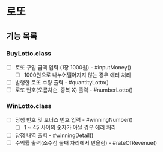 # 로또

## 기능 목록
### BuyLotto.class
- [ ] 로또 구입 금액 입력 (1장 1000원) - #inputMoney()
    - [ ] 1000원으로 나누어떨어지지 않는 경우 에러 처리
- [ ] 발행한 로또 수량 출력 - #quantityLotto()
- [ ] 로또 번호(오름차순, 중복 X) 출력 - #numberLotto()

### WinLotto.class
- [ ] 당첨 번호 및 보너스 번호 입력 - #winningNumber()
  - [ ] 1 ~ 45 사이의 숫자가 아닐 경우 에러 처리
- [ ] 당첨 내역 출력 - #winningDetail()
- [ ] 수익률 출력(소수점 둘째 자리에서 반올림) - #rateOfRevenue()